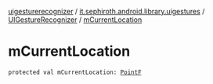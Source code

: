 [uigesturerecognizer](../../index.md) / [it.sephiroth.android.library.uigestures](../index.md) / [UIGestureRecognizer](index.md) / [mCurrentLocation](./m-current-location.md)

# mCurrentLocation

`protected val mCurrentLocation: `[`PointF`](https://developer.android.com/reference/android/graphics/PointF.html)